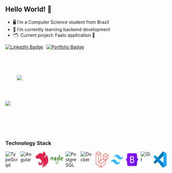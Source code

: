 ## Hello World! 👋

- 🖥️ I’m a Computer Science student from Brazil
- 🌱 I’m currently learning backend development
- 🗂️: Current project: Faalo application 💬

<div style="display: flex; gap: 10px; align-items: center;">
  <a href="https://www.linkedin.com/in/maria-elisa-lima-pedro-ab5178257/">
    <img src="https://img.shields.io/badge/LinkedIn-blue?style=for-the-badge&logo=linkedin&logoColor=white" alt="LinkedIn Badge"/> 
  </a>

  <a href="https://mariaelisalp.github.io/portfolio">
    <img src="https://img.shields.io/badge/Portfolio-%239333ea?style=for-the-badge&logo=about-dot-me&logoColor=white" alt="Portfolio Badge"/>
  </a>
</div>


<div style="display: flex; align-items: center; gap: 20px; padding-top: 80px">
  <a>
    <img loading="lazy" height="180em" src="https://github-readme-stats.vercel.app/api/top-langs/?username=mariaelisalp&layout=compact&langs_count=7&theme=dracula"/>
  </a>

  <img height="180px" src="https://i.pinimg.com/originals/f9/ba/23/f9ba232d6b18c80b3a95c1ec8dc1c796.gif"/>
</div>

### Technology Stack

<div style="display: flex; gap: 7px;">
  <img align="left" alt="TypeScript" width="40px" src="https://cdn.jsdelivr.net/gh/devicons/devicon/icons/typescript/typescript-original.svg" />
  <img align="left" alt="Angular" width="40px" src="https://files.brandlogos.net/svg/sbXzVXnLZr/angular-icon-logo-brandlogos.net_mkt2nazz1.svg" />
  <img align="left" alt="NestJS" width="40px" src="https://github.com/devicons/devicon/blob/master/icons/nestjs/nestjs-original.svg" />
  <img align="left" alt="Node.js" width="40px" src="https://github.com/devicons/devicon/blob/master/icons/nodejs/nodejs-plain-wordmark.svg" />
  <img align="left" alt="PostgreSQL" width="40px" src="https://cdn.jsdelivr.net/gh/devicons/devicon/icons/postgresql/postgresql-original.svg" />
  <img align="left" alt="Docker" width="40px" src="https://cdn.jsdelivr.net/gh/devicons/devicon/icons/docker/docker-original.svg" />
  <img align="left" alt="Laravel" width="40px" src="https://github.com/devicons/devicon/blob/master/icons/laravel/laravel-original.svg" />
  <img align="left" alt="Tailwind CSS" width="40px" src="https://github.com/devicons/devicon/blob/master/icons/tailwindcss/tailwindcss-original.svg" />
  <img align="left" alt="Bootstrap" width="40px" src="https://github.com/devicons/devicon/blob/master/icons/bootstrap/bootstrap-original.svg" />
  <img align="left" alt="Git" width="40px" src="https://www.svgrepo.com/show/303548/git-icon-logo.svg" />
  <img align="left" alt="VS Code" width="40px" src="https://raw.githubusercontent.com/devicons/devicon/ca28c779441053191ff11710fe24a9e6c23690d6/icons/vscode/vscode-original.svg" />
</div>

